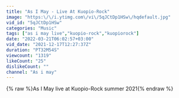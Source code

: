 ```yaml
---
title: "As I May - Live At Kuopio-Rock"
image: "https:\/\/i.ytimg.com\/vi\/5qJCtDp1HSw\/hqdefault.jpg"
vid_id: "5qJCtDp1HSw"
categories: "Music"
tags: ["as i may live","kuopio-rock","kuopiorock"]
date: "2022-03-21T06:02:57+03:00"
vid_date: "2021-12-17T12:27:37Z"
duration: "PT32M54S"
viewcount: "1319"
likeCount: "25"
dislikeCount: ""
channel: "As i may"
---
```

{% raw %}As I May live at Kuopio-Rock summer 2021{% endraw %}
